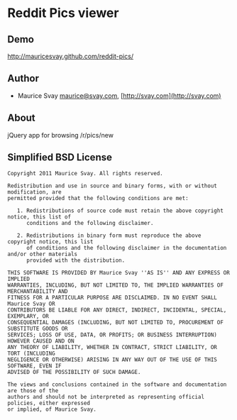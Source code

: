 # Reddit Pics viewer

## Demo

http://mauricesvay.github.com/reddit-pics/

## Author

* Maurice Svay <maurice@svay.com>, [http://svay.com](http://svay.com)

## About

jQuery app for browsing /r/pics/new

## Simplified BSD License

    Copyright 2011 Maurice Svay. All rights reserved.
    
    Redistribution and use in source and binary forms, with or without modification, are
    permitted provided that the following conditions are met:
    
       1. Redistributions of source code must retain the above copyright notice, this list of
          conditions and the following disclaimer.
    
       2. Redistributions in binary form must reproduce the above copyright notice, this list
          of conditions and the following disclaimer in the documentation and/or other materials
          provided with the distribution.
    
    THIS SOFTWARE IS PROVIDED BY Maurice Svay ''AS IS'' AND ANY EXPRESS OR IMPLIED
    WARRANTIES, INCLUDING, BUT NOT LIMITED TO, THE IMPLIED WARRANTIES OF MERCHANTABILITY AND
    FITNESS FOR A PARTICULAR PURPOSE ARE DISCLAIMED. IN NO EVENT SHALL Maurice Svay OR
    CONTRIBUTORS BE LIABLE FOR ANY DIRECT, INDIRECT, INCIDENTAL, SPECIAL, EXEMPLARY, OR
    CONSEQUENTIAL DAMAGES (INCLUDING, BUT NOT LIMITED TO, PROCUREMENT OF SUBSTITUTE GOODS OR
    SERVICES; LOSS OF USE, DATA, OR PROFITS; OR BUSINESS INTERRUPTION) HOWEVER CAUSED AND ON
    ANY THEORY OF LIABILITY, WHETHER IN CONTRACT, STRICT LIABILITY, OR TORT (INCLUDING
    NEGLIGENCE OR OTHERWISE) ARISING IN ANY WAY OUT OF THE USE OF THIS SOFTWARE, EVEN IF
    ADVISED OF THE POSSIBILITY OF SUCH DAMAGE.
    
    The views and conclusions contained in the software and documentation are those of the
    authors and should not be interpreted as representing official policies, either expressed
    or implied, of Maurice Svay.

